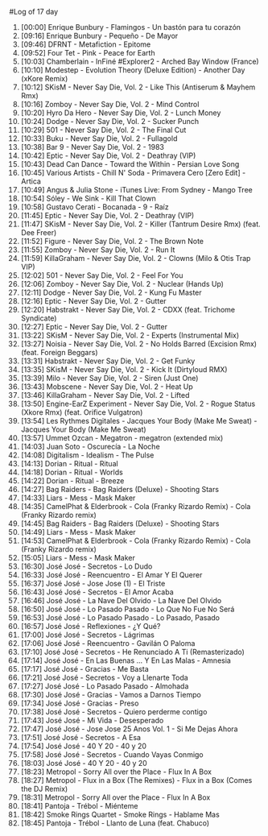 #Log of 17 day

1. [00:00] Enrique Bunbury - Flamingos - Un bastón para tu corazón
1. [09:16] Enrique Bunbury - Pequeño - De Mayor
1. [09:46] DFRNT - Metafiction - Epitome
1. [09:52] Four Tet - Pink - Peace for Earth
1. [10:03] Chamberlain - InFiné #Explorer2 - Arched Bay Window (France)
1. [10:10] Modestep - Evolution Theory (Deluxe Edition) - Another Day (xKore Remix)
1. [10:12] SKisM - Never Say Die, Vol. 2 - Like This (Antiserum & Mayhem Rmx)
1. [10:16] Zomboy - Never Say Die, Vol. 2 - Mind Control
1. [10:20] Hyro Da Hero - Never Say Die, Vol. 2 - Lunch Money
1. [10:24] Dodge - Never Say Die, Vol. 2 - Sucker Punch
1. [10:29] 501 - Never Say Die, Vol. 2 - The Final Cut
1. [10:33] Buku - Never Say Die, Vol. 2 - Fullagold
1. [10:38] Bar 9 - Never Say Die, Vol. 2 - 1983
1. [10:42] Eptic - Never Say Die, Vol. 2 - Deathray (VIP)
1. [10:43] Dead Can Dance - Toward the Within - Persian Love Song
1. [10:45] Various Artists - Chill N' Soda - Primavera Cero [Zero Edit] - Artica
1. [10:49] Angus & Julia Stone - iTunes Live: From Sydney - Mango Tree
1. [10:54] Sóley - We Sink - Kill That Clown
1. [10:58] Gustavo Cerati - Bocanada - 9 - Raíz
1. [11:45] Eptic - Never Say Die, Vol. 2 - Deathray (VIP)
1. [11:47] SKisM - Never Say Die, Vol. 2 - Killer (Tantrum Desire Rmx) (feat. Dee Freer)
1. [11:52] Figure - Never Say Die, Vol. 2 - The Brown Note
1. [11:55] Zomboy - Never Say Die, Vol. 2 - Run It
1. [11:59] KillaGraham - Never Say Die, Vol. 2 - Clowns (Milo & Otis Trap VIP)
1. [12:02] 501 - Never Say Die, Vol. 2 - Feel For You
1. [12:06] Zomboy - Never Say Die, Vol. 2 - Nuclear (Hands Up)
1. [12:11] Dodge - Never Say Die, Vol. 2 - Kung Fu Master
1. [12:16] Eptic - Never Say Die, Vol. 2 - Gutter
1. [12:20] Habstrakt - Never Say Die, Vol. 2 - CDXX (feat. Trichome Syndicate)
1. [12:27] Eptic - Never Say Die, Vol. 2 - Gutter
1. [13:22] SKisM - Never Say Die, Vol. 2 - Experts (Instrumental Mix)
1. [13:27] Noisia - Never Say Die, Vol. 2 - No Holds Barred (Excision Rmx) (feat. Foreign Beggars)
1. [13:31] Habstrakt - Never Say Die, Vol. 2 - Get Funky
1. [13:35] SKisM - Never Say Die, Vol. 2 - Kick It (Dirtyloud RMX)
1. [13:39] Milo - Never Say Die, Vol. 2 - Siren (Just One)
1. [13:43] Mobscene - Never Say Die, Vol. 2 - Heat Up
1. [13:46] KillaGraham - Never Say Die, Vol. 2 - Lifted
1. [13:50] Engine-EarZ Experiment - Never Say Die, Vol. 2 - Rogue Status (Xkore Rmx) (feat. Orifice Vulgatron)
1. [13:54] Les Rythmes Digitales - Jacques Your Body (Make Me Sweat) - Jacques Your Body (Make Me Sweat)
1. [13:57] Ummet Ozcan - Megatron - megatron (extended mix)
1. [14:03] Juan Soto - Oscurecía - La Noche
1. [14:08] Digitalism - Idealism - The Pulse
1. [14:13] Dorian - Ritual - Ritual
1. [14:18] Dorian - Ritual - Worlds
1. [14:22] Dorian - Ritual - Breeze
1. [14:27] Bag Raiders - Bag Raiders (Deluxe) - Shooting Stars
1. [14:33] Liars - Mess - Mask Maker
1. [14:35] CamelPhat & Elderbrook - Cola (Franky Rizardo Remix) - Cola (Franky Rizardo remix)
1. [14:45] Bag Raiders - Bag Raiders (Deluxe) - Shooting Stars
1. [14:49] Liars - Mess - Mask Maker
1. [14:53] CamelPhat & Elderbrook - Cola (Franky Rizardo Remix) - Cola (Franky Rizardo remix)
1. [15:05] Liars - Mess - Mask Maker
1. [16:30] José José - Secretos - Lo Dudo
1. [16:33] José José - Reencuentro - El Amar Y El Querer
1. [16:37] José José - Jose Jose (1) - El Triste
1. [16:43] José José - Secretos - El Amor Acaba
1. [16:46] José José - La Nave Del Olvido - La Nave Del Olvido
1. [16:50] José José - Lo Pasado Pasado - Lo Que No Fue No Será
1. [16:53] José José - Lo Pasado Pasado - Lo Pasado, Pasado
1. [16:57] José José - Reflexiones - ¿Y Qué?
1. [17:00] José José - Secretos - Lágrimas
1. [17:06] José José - Reencuentro - Gavilán O Paloma
1. [17:10] José José - Secretos - He Renunciado A Ti (Remasterizado)
1. [17:14] José José - En Las Buenas ... Y En Las Malas - Amnesia
1. [17:17] José José - Gracias - Me Basta
1. [17:21] José José - Secretos - Voy a Llenarte Toda
1. [17:27] José José - Lo Pasado Pasado - Almohada
1. [17:30] José José - Gracias - Vamos a Darnos Tiempo
1. [17:34] José José - Gracias - Preso
1. [17:38] José José - Secretos - Quiero perderme contigo
1. [17:43] José José - Mi Vida - Desesperado
1. [17:47] José José - Jose Jose 25 Anos Vol. 1 - Si Me Dejas Ahora
1. [17:51] José José - Secretos - A Esa
1. [17:54] José José - 40 Y 20 - 40 y 20
1. [17:58] José José - Secretos - Cuando Vayas Conmigo
1. [18:03] José José - 40 Y 20 - 40 y 20
1. [18:23] Metropol - Sorry All over the Place - Flux In A Box
1. [18:27] Metropol - Flux in a Box (The Remixes) - Flux in a Box (Comes the DJ Remix)
1. [18:31] Metropol - Sorry All over the Place - Flux In A Box
1. [18:41] Pantoja - Trébol - Miénteme
1. [18:42] Smoke Rings Quartet - Smoke Rings - Hablame Mas
1. [18:45] Pantoja - Trébol - Llanto de Luna (feat. Chabuco)
